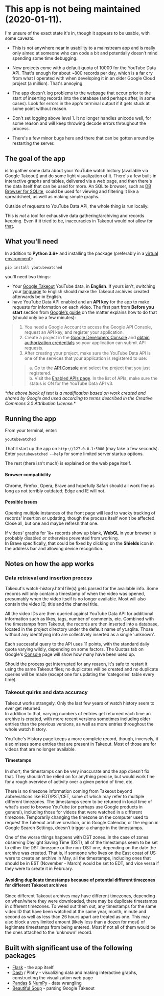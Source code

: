 # This app is not being maintained (2020-01-11).
I'm unsure of the exact state it's in, though it appears to be usable,
with some caveats. 

- This is not anywhere near in usability to a mainstream app and is really
only aimed at someone who can code a bit and potentially doesn't mind
spending some time debugging.

- New projects come with a default quota of 10000 for the YouTube Data API.
That's enough for about ~800 records per day, which is a far cry from what
I operated with when developing it in an older Google Cloud project (a
million). That's annoying.

- The app doesn't log problems to the webpage that occur prior to the start 
of inserting records into the database (and perhaps after, in some cases). Look for errors in 
the app's terminal output if it gets stuck at some point without reason.

- Don't set logging above level 1. It no longer handles unicode well,
for some reason and will keep throwing decode errors throughout the process.

- There's a few minor bugs here and there that can be gotten around by
restarting the server.


## The goal of the app
is to gather some data about your YouTube watch history (available via Google Takeout) and do some light visualization
of it. There's a few built-in interactive graphs and tables, delivered via a web page, and then there's the 
data itself that can be used for more. An SQLite browser, such as [DB Browser for SQLite](https://sqlitebrowser.org/),
could be used for viewing and filtering it like a spreadsheet, as well as making simple graphs.  

Outside of requests to YouTube Data API, the whole thing is run locally.

This is *not* a tool for exhaustive data gathering/archiving and records keeping. Even if it tried to be, inaccuracies
in Takeout would not allow for [that](#takeout-quirks-and-data-accuracy).

## What you'll need

In addition to **Python 3.6+** and installing the package (preferably in a 
[virtual environment](https://docs.python.org/3/library/venv.html)):

```
pip install youtubewatched
```

you'll need two things:
 - Your [Google Takeout](https://takeout.google.com/settings/takeout) YouTube data, in **English**. If yours isn't, switching your [language](https://myaccount.google.com/language?utm_source=google-account&utm_medium=web)
 to English should make the Takeout archives created afterwards be in English.  
 - have YouTube Data API enabled and an **API key** for the app to make requests for information on 
each video. The first part from **Before you start** section from 
[Google's guide](https://developers.google.com/youtube/v3/getting-started) on the matter explains how to do that (should
 only be a few minutes):

> 1. You need a Google Account to access the Google API Console, request an API key, and register your application.
> 2. Create a project in the [Google Developers Console](https://console.developers.google.com/)
  and [obtain authorization credentials](https://developers.google.com/youtube/registering_an_application)
  so your application can submit API requests.
> 3. After creating your project, make sure the YouTube Data API is one of the services that your application is 
> registered to use:
>>  a. Go to the [API Console](https://console.developers.google.com/) and select the project that you just registered.  
>>  b. Visit the [Enabled APIs page](https://console.developers.google.com/apis/enabled). In the list of APIs, make
>>  sure the status is ON for the YouTube Data API v3.

\**the above block of text is a modification based on work created and shared by Google and used according to terms 
described in the Creative Commons 3.0 Attribution License.*\*

## Running the app

From your terminal, enter:
```
youtubewatched
```
That'll start up the app on `http://127.0.0.1:5000` (may take a few seconds).  
Enter `youtubewatched --help` for some limited server startup options.

The rest (there isn't much) is explained on the web page itself.

#### Browser compatibility

Chrome, Firefox, Opera, Brave and hopefully Safari should all work fine as long as not terribly outdated; Edge and IE
will not.

#### Possible issues
Opening multiple instances of the front page will lead to wacky tracking of records' insertion or updating, though the 
process itself won't be affected. Close all, but one and maybe refresh that one.

If videos' graphs for 1k+ records show up blank, **WebGL** in your browser is probably disabled or otherwise prevented 
from working.  
In Brave specifically, that could be fixed by clicking on the **Shields** icon in the address bar and 
allowing device recognition.

## Notes on how the app works

### Data retrieval and insertion process

Takeout's watch-history.html file(s) gets parsed for the available info. Some records will only contain a timestamp of 
when the video was opened, presumably when the video itself is no longer available. Most will also contain the video ID,
 title and the channel title.    

All the video IDs are then queried against YouTube Data API for additional information such as likes, tags, number of 
comments, etc. Combined with the timestamps from Takeout, the records are then inserted into a database, located in the 
project directory under the default name of yt.sqlite. Those without any identifying info are collectively inserted as a
 single 'unknown'.

Each successful query to the API uses 11 points, with the standard daily quota varying wildly, depending on some factors.
The Quotas tab on Google's [Console](https://console.developers.google.com/apis/api/youtube.googleapis.com/overview)
page will show how many have been used up.

Should the process get interrupted for any reason, it's safe to restart it using the same Takeout files; no duplicates 
will be created and no duplicate queries will be made (except one for updating the 'categories' table every time).

### Takeout quirks and data accuracy

Takeout works strangely. Only the last few years of watch history seem to ever get returned.  
In addition to that, varying numbers of entries get returned each time an archive is created, with more 
recent versions sometimes including older entries than the previous versions, as well as more entries throughout the 
whole watch history.  

YouTube's History page keeps a more complete record, though, inversely, it also misses some entries that are present 
in Takeout. Most of those are for videos that are no longer available.

#### Timestamps

In short, the timestamps can be very inaccurate and the app doesn't fix that. They shouldn't be relied on for anything
precise, but would work fine for a rough overview of activity over a given period of time, etc.

There is no timezone information coming from Takeout beyond abbreviations like EDT/PST/CET, some of which may refer to 
multiple different timezones. The timestamps seem to be returned in local time of what's used to browse YouTube 
(or perhaps use Google products in general), including those for videos that were watched in a different timezone.
Temporarily changing the timezone on the computer used to request the Takeout archive creation, or in Google 
Calendar, or the region in Google Search Settings, doesn't trigger a change in the timestamps.

One of the worse things happens with DST zones. In the case of zones observing Daylight Saving Time (DST), all of the
timestamps seem to be set to either the DST timezone or the non-DST one, depending on the date the archive was created.
That is, if someone who lives on the East coast of US were to create an archive in May, all the timestamps, including
ones that should be in EST (November - March) would be set to EDT, and vice versa if they were to create it in February.

#### Avoiding duplicate timestamps because of potential different timezones for different Takeout archives

Since different Takeout archives may have different timezones, depending on when/where they were downloaded, there may 
be duplicate timestamps in different timezones. To weed out them out, any timestamps for the same video ID that have
been watched at the same year, month, minute and second as well as less than 26 hours apart are treated as one. This may
 also block a very limited amount (likely less than a dozen for most) of legitimate timestamps from being entered. 
 Most if not all of them would be the ones attached to the 'unknown' record.

## Built with significant use of the following packages
 - [Flask](http://flask.pocoo.org/) - the app itself
 - [Dash](https://plot.ly/products/dash/) / Plotly - visualizing data and making interactive graphs, constructing the
  visualization web page
 - [Pandas](https://pandas.pydata.org/) & [NumPy](https://www.numpy.org/) - data wrangling
 - [Beautiful Soup](https://www.crummy.com/software/BeautifulSoup/) - parsing Google Takeout
